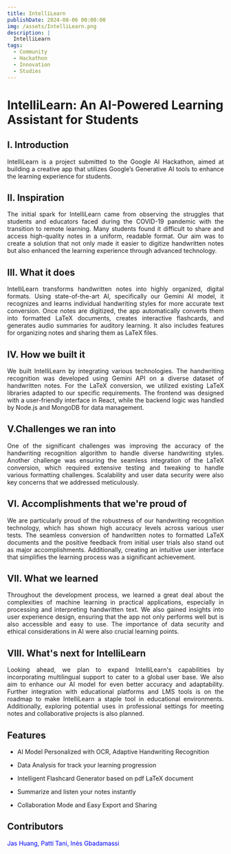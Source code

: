 ```yaml
---
title: IntelliLearn
publishDate: 2024-08-06 00:00:00
img: /assets/IntelliLearn.png
description: |
  IntelliLearn
tags:
  - Community
  - Hackathon
  - Innovation
  - Studies
---
```


# IntelliLearn: An AI-Powered Learning Assistant for Students

## I. Introduction

<div align="justify">
IntelliLearn is a project submitted to the Google AI Hackathon, aimed at building a creative app that utilizes Google’s Generative AI tools to enhance the learning experience for students.
</div>

## II. Inspiration

<div align="justify">
The initial spark for IntelliLearn came from observing the struggles that students and educators faced during the COVID-19 pandemic with the transition to remote learning. Many students found it difficult to share and access high-quality notes in a uniform, readable format. Our aim was to create a solution that not only made it easier to digitize handwritten notes but also enhanced the learning experience through advanced technology.
</div>

## III. What it does

<div align="justify">
IntelliLearn transforms handwritten notes into highly organized, digital formats. Using state-of-the-art AI, specifically our Gemini AI model, it recognizes and learns individual handwriting styles for more accurate text conversion. Once notes are digitized, the app automatically converts them into formatted LaTeX documents, creates interactive flashcards, and generates audio summaries for auditory learning. It also includes features for organizing notes and sharing them as LaTeX files.
</div>

## IV. How we built it

<div align="justify">
We built IntelliLearn by integrating various technologies. The handwriting recognition was developed using Gemini API on a diverse dataset of handwritten notes. For the LaTeX conversion, we utilized existing LaTeX libraries adapted to our specific requirements. The frontend was designed with a user-friendly interface in React, while the backend logic was handled by Node.js and MongoDB for data management.
</div>

## V.Challenges we ran into

<div align="justify">
One of the significant challenges was improving the accuracy of the handwriting recognition algorithm to handle diverse handwriting styles. Another challenge was ensuring the seamless integration of the LaTeX conversion, which required extensive testing and tweaking to handle various formatting challenges. Scalability and user data security were also key concerns that we addressed meticulously.
</div>

## VI. Accomplishments that we're proud of

<div align="justify">
We are particularly proud of the robustness of our handwriting recognition technology, which has shown high accuracy levels across various user tests. The seamless conversion of handwritten notes to formatted LaTeX documents and the positive feedback from initial user trials also stand out as major accomplishments. Additionally, creating an intuitive user interface that simplifies the learning process was a significant achievement.
</div>

## VII. What we learned

<div align="justify">
Throughout the development process, we learned a great deal about the complexities of machine learning in practical applications, especially in processing and interpreting handwritten text. We also gained insights into user experience design, ensuring that the app not only performs well but is also accessible and easy to use. The importance of data security and ethical considerations in AI were also crucial learning points.
</div>

## VIII. What's next for IntelliLearn

<div align="justify">
Looking ahead, we plan to expand IntelliLearn's capabilities by incorporating multilingual support to cater to a global user base. We also aim to enhance our AI model for even better accuracy and adaptability. Further integration with educational platforms and LMS tools is on the roadmap to make IntelliLearn a staple tool in educational environments. Additionally, exploring potential uses in professional settings for meeting notes and collaborative projects is also planned.
  
## Features 
</div>

* AI Model Personalized with OCR, Adaptive Handwriting Recognition

* Data Analysis for track your learning progression

* Intelligent Flashcard Generator based on pdf LaTeX document

* Summarize and listen your notes instantly

* Collaboration Mode and Easy Export and Sharing

## Contributors

<span style="color:blue">Jas Huang, Patti Tani, Inès Gbadamassi</span>